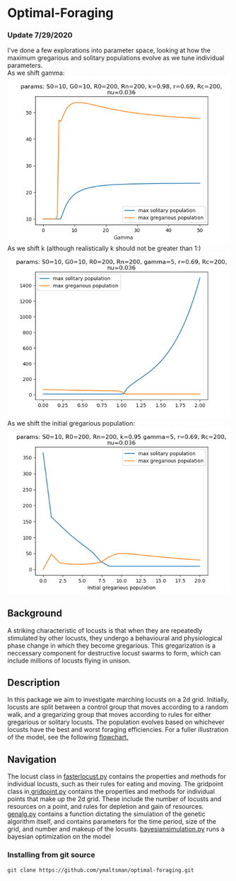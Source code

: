 # Optimal-Foraging
<h3>Update 7/29/2020</h3>
I've done a few explorations into parameter space, looking at how the maximum gregarious and solitary populations evolve as we tune individual parameters.
<br>
As we shift gamma:
<img src="https://github.com/ymaltsman/Optimal-Foraging/raw/master/imgs/gtest50.png">
As we shift k (although realistically k should not be greater than 1:)
<img src="https://github.com/ymaltsman/Optimal-Foraging/raw/master/imgs/ktestbut.png">
As we shift the initial gregarious population:
<img src="https://github.com/ymaltsman/Optimal-Foraging/raw/master/imgs/gregtest.png">
<h2>Background</h2>
<p> A striking characteristic of locusts is that when they are repeatedly stimulated by other locusts, they undergo a behavioural and physiological phase change in which they become gregarious. This gregarization is a neccessary component for destructive locust swarms to form, which can include millions of locusts flying in unison. </p>
<h2>Description</h2>
<p>In this package we aim to investigate marching locusts on a 2d grid. Initially, locusts are split between a control group that moves according to a random walk, and a gregarizing group that moves according to rules for either gregarious or solitary locusts. The population evolves based on whichever locusts have the best and worst foraging efficiencies. For a fuller illustration of the model, see the following <a href ="https://www.zenflowchart.com/docs/view/15wNJAPdRnVVdGyOXpZK">flowchart.</a></p>
<h2>Navigation</h2>
<p>The locust class in <a href="https://github.com/ymaltsman/Optimal-Foraging/blob/master/classes/fasterlocust.py">fasterlocust.py</a> contains the properties and methods for individual locusts, such as their rules for eating and moving. The gridpoint class in<a href="https://github.com/ymaltsman/Optimal-Foraging/blob/master/classes/gridpoint.py"> gridpoint.py</a> contains the properties and methods for individual points that make up the 2d grid. These include the number of locusts and resources on a point, and rules for depletion and gain of resources. <a href="https://github.com/ymaltsman/Optimal-Foraging/blob/genalg/genalg.py">genalg.py</a> contains a function dictating the simulation of the genetic algorithm itself, and contains parameters for the time period, size of the grid, and number and makeup of the locusts. <a href="https://github.com/ymaltsman/Optimal-Foraging/blob/master/bayesopt/bayesiansimulation.py">bayesiansimulation.py</a> runs a bayesian optimization on the model</p>
<h3> Installing from git source </h3>

```
git clone https://github.com/ymaltsman/optimal-foraging.git

```
